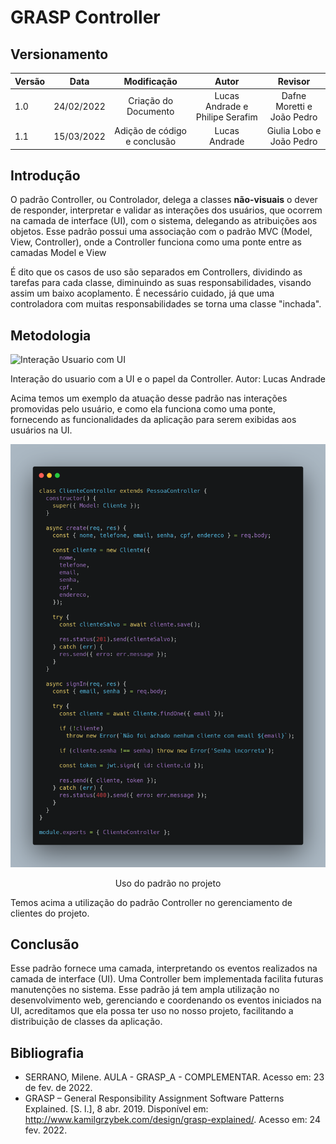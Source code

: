 # GRASP Controller

## Versionamento

| Versão | Data       | Modificação          | Autor                        |Revisor|
| ------ | :--------: | :------------------: | :--------------------------: | :---: |
| 1.0    | 24/02/2022 | Criação do Documento | Lucas Andrade e Philipe Serafim | Dafne Moretti e João Pedro  |
| 1.1    | 15/03/2022 | Adição de código e conclusão | Lucas Andrade | Giulia Lobo e João Pedro |

## Introdução

O padrão Controller, ou Controlador, delega a classes **não-visuais** o dever de responder, interpretar e validar as interações dos usuários, que ocorrem na camada de interface (UI), com o sistema, delegando as atribuições aos objetos. Esse padrão possui uma associação com o padrão MVC (Model, View, Controller), onde a Controller funciona como uma ponte entre as camadas Model e View

É dito que os casos de uso são separados em Controllers, dividindo as tarefas para cada classe, diminuindo as suas responsabilidades, visando assim um baixo acoplamento. É necessário cuidado, já que uma controladora com muitas responsabilidades se torna uma classe "inchada".

## Metodologia

![Interação Usuario com UI](./../../../assets/images/user-controller_interaction.png)
<figcaption style="text-align: center">Interação do usuario com a UI e o papel da Controller. Autor: Lucas Andrade</figcaption>

Acima temos um exemplo da atuação desse padrão nas interações promovidas pelo usuário, e como ela funciona como uma ponte, fornecendo as funcionalidades da aplicação para serem exibidas aos usuários na UI.  

![Codigo Controller](./../../assets/images/grasp-controller2.png)
<figcaption style="text-align: center">Uso do padrão no projeto</figcaption>

Temos acima a utilização do padrão Controller no gerenciamento de clientes do projeto.

## Conclusão

Esse padrão fornece uma camada, interpretando os eventos realizados na camada de interface (UI). Uma Controller bem implementada facilita futuras manutenções no sistema. Esse padrão já tem ampla utilização no desenvolvimento web, gerenciando e coordenando os eventos iniciados na UI, acreditamos que ela possa ter uso no nosso projeto, facilitando a distribuição de classes da aplicação.

## Bibliografia

- SERRANO, Milene. AULA - GRASP_A - COMPLEMENTAR. Acesso em: 23 de fev. de 2022.
- GRASP – General Responsibility Assignment Software Patterns Explained. [S. l.], 8 abr. 2019. Disponível em: http://www.kamilgrzybek.com/design/grasp-explained/. Acesso em: 24 fev. 2022.